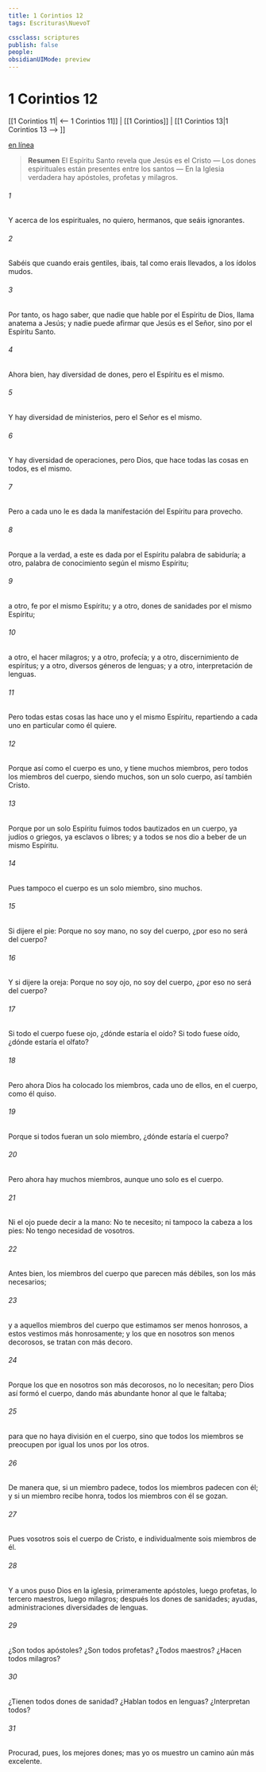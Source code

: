 ```yaml
---
title: 1 Corintios 12
tags: Escrituras\NuevoT

cssclass: scriptures
publish: false
people:
obsidianUIMode: preview
---
```


# 1 Corintios 12
[[1 Corintios 11| <-- 1 Corintios 11]] | [[1 Corintios]] | [[1 Corintios 13|1 Corintios 13 --> ]]

[en línea](https://churchofjesuschrist.org/study/scriptures/nt/1-cor/12?lang=spa)

> __Resumen__
El Espíritu Santo revela que Jesús es el Cristo — Los dones espirituales están presentes entre los santos — En la Iglesia verdadera hay apóstoles, profetas y milagros.

###### 1 
Y acerca de los  espirituales, no quiero, hermanos, que seáis ignorantes.

###### 2 
Sabéis que cuando erais gentiles, ibais, tal como erais llevados, a los ídolos mudos.

###### 3 
Por tanto, os hago saber, que nadie que hable por el Espíritu de Dios, llama anatema a Jesús; y nadie puede afirmar que Jesús es el Señor, sino por el Espíritu Santo.

###### 4 
Ahora bien, hay diversidad de dones, pero el Espíritu es el mismo.

###### 5 
Y hay diversidad de ministerios, pero el Señor es el mismo.

###### 6 
Y hay diversidad de operaciones, pero Dios, que hace todas las cosas en todos, es el mismo.

###### 7 
Pero a cada uno le es dada la manifestación del Espíritu para provecho.

###### 8 
Porque a la verdad, a este es dada por el Espíritu palabra de sabiduría; a otro, palabra de conocimiento según el mismo Espíritu;

###### 9 
a otro, fe por el mismo Espíritu; y a otro, dones de sanidades por el mismo Espíritu;

###### 10 
a otro, el hacer milagros; y a otro, profecía; y a otro, discernimiento de espíritus; y a otro, diversos géneros de lenguas; y a otro, interpretación de lenguas.

###### 11 
Pero todas estas cosas las hace uno y el mismo Espíritu, repartiendo a cada uno en particular como él quiere.

###### 12 
Porque así como el cuerpo es uno, y tiene muchos miembros, pero todos los miembros del cuerpo, siendo muchos, son un solo cuerpo, así también Cristo.

###### 13 
Porque por un solo Espíritu fuimos todos bautizados en un cuerpo, ya judíos o griegos, ya esclavos o libres; y a todos se nos dio a beber de un mismo Espíritu.

###### 14 
Pues tampoco el cuerpo es un solo miembro, sino muchos.

###### 15 
Si dijere el pie: Porque no soy mano, no soy del cuerpo, ¿por eso no será del cuerpo?

###### 16 
Y si dijere la oreja: Porque no soy ojo, no soy del cuerpo, ¿por eso no será del cuerpo?

###### 17 
Si todo el cuerpo fuese ojo, ¿dónde estaría el oído? Si todo fuese oído, ¿dónde estaría el olfato?

###### 18 
Pero ahora Dios ha colocado los miembros, cada uno de ellos, en el cuerpo, como él quiso.

###### 19 
Porque si todos fueran un solo miembro, ¿dónde estaría el cuerpo?

###### 20 
Pero ahora hay muchos miembros, aunque uno solo es el cuerpo.

###### 21 
Ni el ojo puede decir a la mano: No te necesito; ni tampoco la cabeza a los pies: No tengo necesidad de vosotros.

###### 22 
Antes bien, los miembros del cuerpo que parecen más débiles, son los más necesarios;

###### 23 
y a aquellos miembros del cuerpo que estimamos ser menos honrosos, a estos vestimos más honrosamente; y los que en nosotros son menos decorosos, se tratan con más decoro.

###### 24 
Porque los que en nosotros son más decorosos, no lo necesitan; pero Dios así formó el cuerpo, dando más abundante honor al que le faltaba;

###### 25 
para que no haya división en el cuerpo, sino que todos los miembros se preocupen por igual los unos por los otros.

###### 26 
De manera que, si un miembro padece, todos los miembros padecen con él; y si un miembro recibe honra, todos los miembros con él se gozan.

###### 27 
Pues vosotros sois el cuerpo de Cristo, e individualmente sois miembros de él.

###### 28 
Y a unos puso Dios en la iglesia, primeramente apóstoles, luego profetas, lo tercero maestros, luego milagros; después los dones de sanidades; ayudas, administraciones  diversidades de lenguas.

###### 29 
¿Son todos apóstoles? ¿Son todos profetas? ¿Todos maestros? ¿Hacen todos milagros?

###### 30 
¿Tienen todos dones de sanidad? ¿Hablan todos en lenguas? ¿Interpretan todos?

###### 31 
Procurad, pues, los mejores dones; mas yo os muestro un camino aún más excelente.

